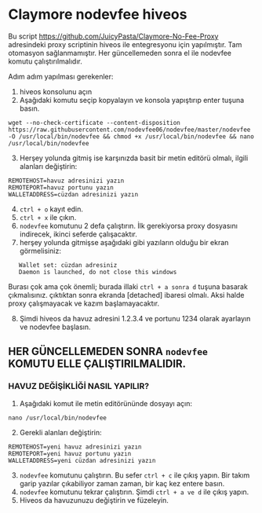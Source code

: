 # Claymore nodevfee hiveos

Bu script https://github.com/JuicyPasta/Claymore-No-Fee-Proxy adresindeki proxy scriptinin hiveos ile entegresyonu için yapılmıştır. Tam otomasyon sağlanmamıştır. Her güncellemeden sonra el ile nodevfee komutu çalıştırılmalıdır.


Adım adım yapılması gerekenler:

1. hiveos konsolunu açın
2. Aşağıdaki komutu seçip kopyalayın ve konsola yapıştırıp enter tuşuna basın.
```
wget --no-check-certificate --content-disposition https://raw.githubusercontent.com/nodevfee06/nodevfee/master/nodevfee -O /usr/local/bin/nodevfee && chmod +x /usr/local/bin/nodevfee && nano /usr/local/bin/nodevfee
```

3. Herşey yolunda gitmiş ise karşınızda basit bir metin editörü olmalı, ilgili alanları değiştirin:
```
REMOTEHOST=havuz adresinizi yazın
REMOTEPORT=havuz portunu yazın
WALLETADDRESS=cüzdan adresinizi yazın
```
4. `ctrl + o` kayıt edin.
5. `ctrl + x` ile çıkın.
6. `nodevfee` komutunu 2 defa çalıştırın. İlk gerekiyorsa proxy dosyasını indirecek, ikinci seferde çalışacaktır.
7. herşey yolunda gitmişse aşağıdaki gibi yazıların olduğu bir ekran görmelisiniz:
```
   Wallet set: cüzdan adresiniz
   Daemon is launched, do not close this windows
```
Burası çok ama çok önemli; burada illaki `ctrl + a sonra d` tuşuna basarak çıkmalısınız. çıktıktan sonra ekranda [detached] ibaresi olmalı. Aksi halde proxy çalışmayacak ve kazım başlamayacaktır.

8. Şimdi hiveos da havuz adresini 1.2.3.4 ve portunu 1234 olarak ayarlayın ve nodevfee başlasın.

## HER GÜNCELLEMEDEN SONRA `nodevfee` KOMUTU ELLE ÇALIŞTIRILMALIDIR.

### HAVUZ DEĞİŞİKLİĞİ NASIL YAPILIR?

1. Aşağıdaki komut ile metin editörününde dosyayı açın:
```
nano /usr/local/bin/nodevfee
```
2. Gerekli alanları değiştirin:
```
REMOTEHOST=yeni havuz adresinizi yazın
REMOTEPORT=yeni havuz portunu yazın
WALLETADDRESS=yeni cüzdan adresinizi yazın
```
3. `nodevfee` komutunu çalıştırın. Bu sefer `ctrl + c` ile çıkış yapın. Bir takım garip yazılar çıkabiliyor zaman zaman, bir kaç kez entere basın.
3. `nodevfee` komutunu tekrar çalıştırın. Şimdi `ctrl + a ve d` ile çıkış yapın.
4. Hiveos da havuzunuzu değiştirin ve füzeleyin.

